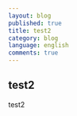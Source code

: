 ```yaml
---
layout: blog
published: true
title: test2
category: blog
language: english
comments: true
---
```


## test2

test2
